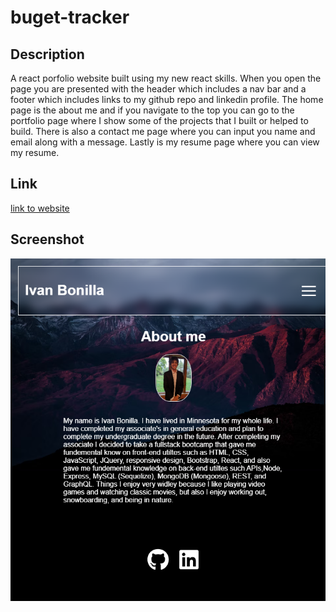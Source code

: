 # buget-tracker

## Description
A react porfolio website built using my new react skills. When you open the page you are presented with the header which includes a nav 
bar and a footer which includes links to my github repo and linkedin profile. The home page is the about me and if you navigate to the top you can go to the 
portfolio page where I show some of the projects that I built or helped to build. There is also a contact me page where you can input you name and email along with a
message. Lastly is my resume page where you can view my resume.

## Link 

<a href="">link to website </a>

## Screenshot 

![screenshot of webpage](./public/localhost_3000_%20(1).png)


